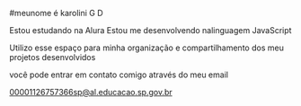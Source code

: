 #meunome é karolini G D

Estou estudando na Alura
Estou me desenvolvendo nalinguagem JavaScript

Utilizo esse espaço para minha organização e compartilhamento dos meu projetos desenvolvidos

você pode entrar em contato comigo através do meu email

00001126757366sp@al.educacao.sp.gov.br

